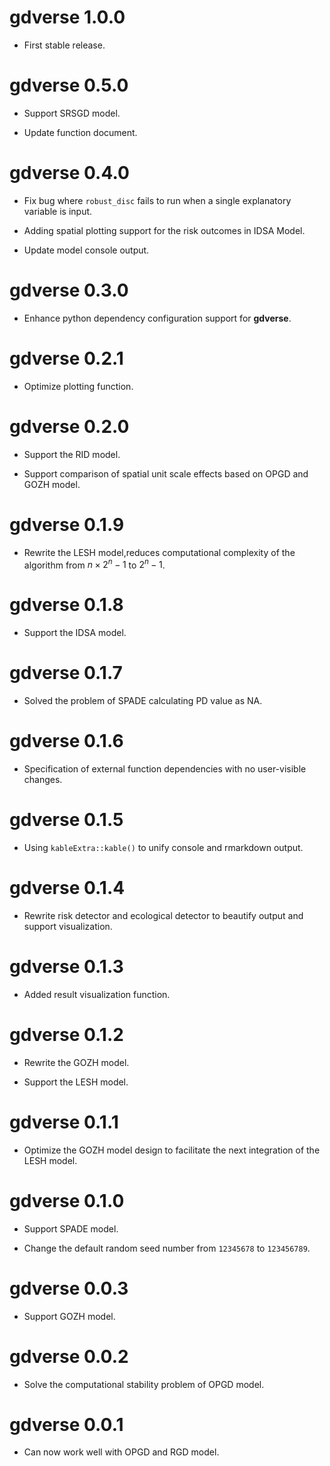 # gdverse 1.0.0

* First stable release.

# gdverse 0.5.0

* Support SRSGD model.

* Update function document.

# gdverse 0.4.0

* Fix bug where `robust_disc` fails to run when a single explanatory variable is input.

* Adding spatial plotting support for the risk outcomes in IDSA Model.

* Update model console output.

# gdverse 0.3.0

* Enhance python dependency configuration support for **gdverse**.

# gdverse 0.2.1

* Optimize plotting function.

# gdverse 0.2.0

* Support the RID model.

* Support comparison of spatial unit scale effects based on OPGD and GOZH model.  

# gdverse 0.1.9

* Rewrite the LESH model,reduces computational complexity of the algorithm from 
$n \times 2^n-1$ to $2^n-1$.

# gdverse 0.1.8

* Support the IDSA model.

# gdverse 0.1.7

* Solved the problem of SPADE calculating PD value as NA.

# gdverse 0.1.6

* Specification of external function dependencies with no user-visible changes.

# gdverse 0.1.5

* Using `kableExtra::kable()` to unify console and rmarkdown output.

# gdverse 0.1.4

* Rewrite risk detector and ecological detector to beautify output and support visualization.

# gdverse 0.1.3

* Added result visualization function.

# gdverse 0.1.2

* Rewrite the GOZH model.

* Support the LESH model.

# gdverse 0.1.1

* Optimize the GOZH model design to facilitate the next integration of the LESH model.

# gdverse 0.1.0

* Support SPADE model.

* Change the default random seed number from `12345678` to `123456789`.

# gdverse 0.0.3

* Support GOZH model.

# gdverse 0.0.2

* Solve the computational stability problem of OPGD model.

# gdverse 0.0.1

* Can now work well with OPGD and RGD model.
